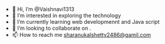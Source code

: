 - 👋 Hi, I’m @Vaishnavi1313
- 👀 I’m interested in exploring the technology 
- 🌱 I’m currently learning web developmennt and Java script
- 💞️ I’m looking to collaborate on .
- 📫 How to reach me sharanukalshetty2486@gamil.com

<!---
Vaishnavi1313/Vaishnavi1313 is a ✨ special ✨ repository because its `README.md` (this file) appears on your GitHub profile.
You can click the Preview link to take a look at your changes.
--->

